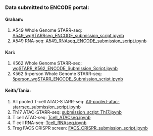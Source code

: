 ### Data submitted to ENCODE portal:

#### Graham:

1. A549 Whole Genome STARR-seq: [A549_wgSTARRseq_ENCODE_submission_script.ipynb](https://github.com/RevathyVenukuttan/Reddy_lab/blob/main/ENCODE_DataSubmissions/Graham/A549_wgSTARRseq_ENCODE_submission_script.ipynb)
2. A549 RNA-seq: [A549_RNAseq_ENCODE_submission_script.ipynb](https://github.com/RevathyVenukuttan/Reddy_lab/blob/main/ENCODE_DataSubmissions/Graham/A549_RNAseq_ENCODE_submission_script.ipynb)

#### Kari:

1. K562 Whole Genome STARR-seq: [wgSTARR_K562_ENCODE_Submission_Script.ipynb](https://github.com/RevathyVenukuttan/Reddy_lab/blob/main/ENCODE_DataSubmissions/Kari/wgSTARR_K562_ENCODE_Submission_Script.ipynb)
2. K562 5-person Whole Genome STARR-seq: [5person_wgSTARR_ENCODE_Submission_script.ipynb](https://github.com/RevathyVenukuttan/Reddy_lab/blob/main/ENCODE_DataSubmissions/Kari/5person_wgSTARR_ENCODE_Submission_script.ipynb)

#### Keith/Tania:

1. All pooled T-cell ATAC-STARR-seq: [All-pooled-atac-starrseq_submission_script.ipynb](https://github.com/RevathyVenukuttan/Reddy_lab/blob/main/ENCODE_DataSubmissions/Keith/All-pooled-atac-starrseq_submission_script.ipynb)
2. Th17 ATAC-STARR-seq: [submission_script_Th17.ipynb](https://github.com/RevathyVenukuttan/Reddy_lab/blob/main/ENCODE_DataSubmissions/Keith/submission_script_Th17.ipynb)
3. T cell ATAC-seq: [Tcell_ATACseq.ipynb](https://github.com/RevathyVenukuttan/Reddy_lab/blob/main/ENCODE_DataSubmissions/Keith/Tcell_ATACseq.ipynb)
4. T cell RNA-seq: [Tcell_RNAseq.ipynb](https://github.com/RevathyVenukuttan/Reddy_lab/blob/main/ENCODE_DataSubmissions/Keith/Tcell_RNAseq.ipynb)
5. Treg FACS CRISPR screen: [FACS_CRISPR_submission_script.ipynb](https://github.com/RevathyVenukuttan/Reddy_lab/blob/main/ENCODE_DataSubmissions/Keith/FACS_CRISPR_submission_script.ipynb)
